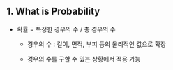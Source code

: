 ## 1. What is Probability

- 확률 = 특정한 경우의 수 / 총 경우의 수

    - 경우의 수 : 길이, 면적, 부피 등의 물리적인 값으로 확장

    - 경우의 수를 구할 수 있는 상황에서 적용 가능
    
